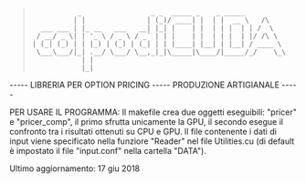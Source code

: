 > ```
>            _                 _ _  _____ _    _ _____          
>           | |               | (_)/ ____| |  | |  __ \   /\    
>   ___ ___ | |_ __   ___   __| |_| |    | |  | | |  | | /  \   
>  / __/ _ \| | '_ \ / _ \ / _` | | |    | |  | | |  | |/ /\ \  
> | (_| (_) | | |_) | (_) | (_| | | |____| |__| | |__| / ____ \ 
>  \___\___/|_| .__/ \___/ \__,_|_|\_____|\____/|_____/_/    \_\
>             | |                                               
>             |_|                                               
> ```  
    
----- LIBRERIA PER OPTION PRICING ----- PRODUZIONE ARTIGIANALE -----

PER USARE IL PROGRAMMA:
Il makefile crea due oggetti eseguibili: "pricer" e "pricer_comp", il primo sfrutta unicamente la GPU, il secondo esegue il confronto tra i risultati ottenuti su CPU e GPU.
Il file contenente i dati di input viene specificato nella funziore "Reader" nel file Utilities.cu (di default è impostato il file "input.conf" nella cartella "DATA"). 

Ultimo aggiornamento: 17 giu 2018
